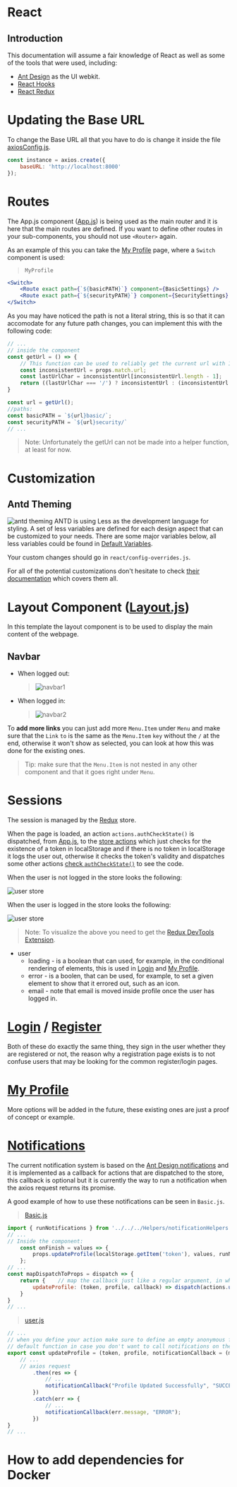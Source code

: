 # React
## Introduction

This documentation will assume a fair knowledge of React as well as some of the tools that were used, including:

- [Ant Design](https://ant.design) as the UI webkit.
- [React Hooks](https://reactjs.org/docs/hooks-intro.html)
- [React Redux](https://redux.js.org/basics/usage-with-react)


# Updating the Base URL
To change the Base URL all that you have to do is change it inside the file [axiosConfig.js](../../react/src/axiosConfig.js).
```jsx
const instance = axios.create({
    baseURL: 'http://localhost:8000'
});
```

# Routes
The App.js component ([App.js](../../react/src/App.js)) is being used as the main router and it is here that the main routes are defined. If you want to define other routes in your sub-components, you should not use `<Router>` again.

As an example of this you can take the [My Profile](../../react/src/components/MyProfile/index.js) page, where a `Switch` component is used:
> `MyProfile`
```jsx
<Switch>
    <Route exact path={`${basicPATH}`} component={BasicSettings} />
    <Route exact path={`${securityPATH}`} component={SecuritySettings} />
</Switch>
```
As you may have noticed the path is not a literal string, this is so that it can accomodate for any future path changes, you can implement this with the following code:
```jsx
// ...
// inside the component
const getUrl = () => {
    // This function can be used to reliably get the current url with 1 slash at the end
    const inconsistentUrl = props.match.url;
    const lastUrlChar = inconsistentUrl[inconsistentUrl.length - 1];
    return ((lastUrlChar === '/') ? inconsistentUrl : (inconsistentUrl + '/'));
}

const url = getUrl();
//paths: 
const basicPATH = `${url}basic/`;
const securityPATH = `${url}security/`
// ...
```
> Note: Unfortunately the getUrl can not be made into a helper function, at least for now.

# Customization
##  Antd Theming
![antd theming](./img/usage_with_react.png)
ANTD is using Less as the development language for styling. A set of less variables are defined for each design aspect that can be customized to your needs.
There are some major variables below, all less variables could be found in [Default Variables](https://github.com/ant-design/ant-design/blob/master/components/style/themes/default.less). 

Your custom changes should go in `react/config-overrides.js`.

For all of the potential customizations don't hesitate to check [their documentation](https://ant.design/docs/react/customize-theme) which covers them all.

# Layout Component ([Layout.js](../../react/src/containers/Layout.js))
In this template the layout component is to be used to display the main content of the webpage.
## Navbar
- When logged out:
    > ![navbar1](./img/navbar1.png)
- When logged in:
    > ![navbar2](./img/navbar2.png)

To **add more links** you can just add more `Menu.Item` under `Menu` and make sure that the `Link` `to` is the same as the `Menu.Item` `key` without the `/` at the end, otherwise it won't show as selected, you can look at how this was done for the existing ones.
> Tip: make sure that the `Menu.Item` is not nested in any other component and that it goes right under `Menu`.

# Sessions
The session is managed by the [Redux](https://redux.js.org/basics/usage-with-react) store.

When the page is loaded, an action `actions.authCheckState()` is dispatched, from [App.js](../../react/src/App.js), to the [store actions](../../react/src/store/actions/user.js) which just checks for the existence of a token in localStorage and if there is no token in localStorage it logs the user out, otherwise it checks the token's validity and dispatches some other actions [check `authCheckState()`](../../react/src/store/actions/user.js) to see the code.

When the user is not logged in the store looks the following:

![user store](./img/user_store_not_signed_in.png)

When the user is logged in the store looks the following:

![user store](./img/user_store_signed_in.png)

> Note: To visualize the above you need to get the [Redux DevTools Extension](https://github.com/zalmoxisus/redux-devtools-extension).

- user
    - loading - is a boolean that can used, for example, in the conditional rendering of elements, this is used in [Login](../../react/src/components/Login.js) and [My Profile](../../react/src/components/MyProfile/index.js).  
    - error - is a boolen, that can be used, for example, to set a given element to show that it errored out, such as an icon.
    - email - note that email is moved inside profile once the user has logged in. 

# [Login](../../react/src/components/Login.js) / [Register](../../react/src/App.js)
Both of these do exactly the same thing, they sign in the user whether they are registered or not, the reason why a registration page exists is to not confuse users that may be looking for the common register/login pages.
# [My Profile](../../react/src/components/MyProfile/index.js)
More options will be added in the future, these existing ones are just a proof of concept or example.
# [Notifications](../../react/src/Helpers/notificationHelpers.js)
The current notification system is based on the [Ant Design notifications](https://ant.design/components/notification/) and it is implemented as a callback for actions that are dispatched to the store, this callback is optional but it is currently the way to run a notification when the axios request returns its promise.

A good example of how to use these notifications can  be seen in `Basic.js`.

> [Basic.js](../../react/src/components/MyProfile/Settings/Basic.js)
```jsx
import { runNotifications } from '../../../Helpers/notificationHelpers';
// ...
// Inside the component:
    const onFinish = values => {
        props.updateProfile(localStorage.getItem('token'), values, runNotifications)
    };
// ...
const mapDispatchToProps = dispatch => {
    return {    // map the callback just like a regular argument, in whatever action you want to dispatch
        updateProfile: (token, profile, callback) => dispatch(actions.updateProfile(token, profile, callback))
    }
}
// ...
```
> [user.js](../../react/src/store/actions/user.js)
```jsx
// ...
// when you define your action make sure to define an empty anonymous function as the
// default function in case you don't want to call notifications on the given action
export const updateProfile = (token, profile, notificationCallback = (message, outcome) => { }) => dispatch => {
    // ...
    // axios request
        .then(res => {
            // ...
            notificationCallback("Profile Updated Successfully", "SUCCESS");
        })
        .catch(err => {
            // ...
            notificationCallback(err.message, "ERROR");
        })
}
// ...
```

# How to add dependencies for Docker